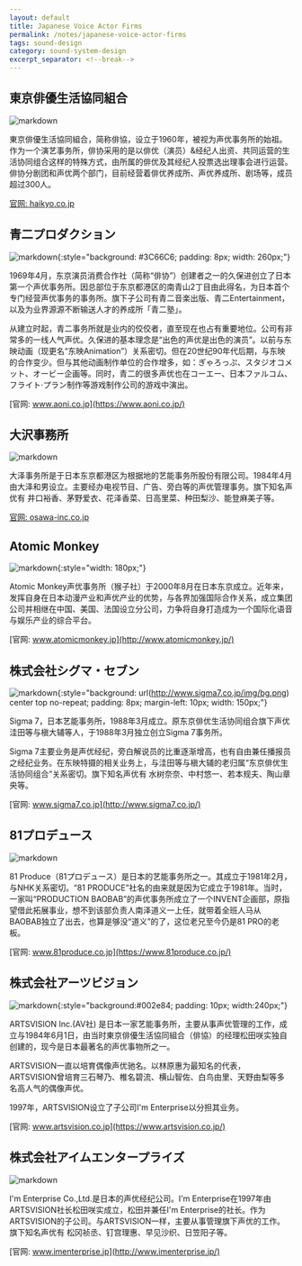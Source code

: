 ```yaml
---
layout: default
title: Japanese Voice Actor Firms
permalink: /notes/japanese-voice-actor-firms
tags: sound-design 
category: sound-system-design
excerpt_separator: <!--break-->
---
```


<!--break-->  

## 東京俳優生活協同組合

![markdown](https://haikyo.co.jp/common/img/logo_header01.gif "俳協")

東京俳優生活協同組合，简称俳協，设立于1960年，被视为声优事务所的始祖。作为一个演艺事务所，俳协采用的是以俳优（演员）&经纪人出资、共同运营的生活协同组合这样的特殊方式，由所属的俳优及其经纪人投票选出理事会进行运营。俳协分剧团和声优两个部门，目前经营着俳优养成所、声优养成所、剧场等，成员超过300人。

[官网: haikyo.co.jp](https://haikyo.co.jp/)
   
## 青二プロダクション

![markdown](https://www.aoni.co.jp/img/common/logo.png "青二"){:style="background: #3C66C6; padding: 8px; width: 260px;"}

1969年4月，东京演员消费合作社（简称“俳协”）创建者之一的久保进创立了日本第一个声优事务所。因总部位于东京都港区的南青山2丁目由此得名，为日本首个专门经营声优事务的事务所。旗下子公司有青二音楽出版、青二Entertainment，以及为业界源源不断输送人才的养成所「青二塾」。

从建立时起，青二事务所就是业内的佼佼者，直至现在也占有重要地位。公司有非常多的一线人气声优。久保进的基本理念是“出色的声优是出色的演员”。以前与东映动画（现更名“东映Animation”）关系密切。但在20世纪90年代后期，与东映的合作变少。但与其他动画制作单位的合作增多，如：ぎゃろっぷ、スタジオコメット、オービー企画等。同时，青二的很多声优也在コーエー、日本ファルコム、フライト·プラン制作等游戏制作公司的游戏中演出。

[官网: www.aoni.co.jp](https://www.aoni.co.jp/)
   
   
## 大沢事務所

![markdown](https://osawa-inc.co.jp/wordpress/wp-content/themes/osawa/images/common/osawa31878.png "大沢")

大泽事务所是于日本东京都港区为根据地的艺能事务所股份有限公司。1984年4月由大泽和男设立。主要经办电视节目、广告、旁白等的声优管理事务。旗下知名声优有 井口裕香、茅野爱衣、花泽香菜、日高里菜、种田梨沙、能登麻美子等。

[官网: osawa-inc.co.jp](https://osawa-inc.co.jp/)
   
   
## Atomic Monkey

![markdown](http://atomicmonkey.cn/home/images/bg2.jpg "猴子社"){:style="width: 180px;"}

Atomic Monkey声优事务所（猴子社）于2000年8月在日本东京成立。近年来，发挥自身在日本动漫产业和声优产业的优势，与各界加强国际合作关系，成立集团公司并相继在中国、美国、法国设立分公司，力争将自身打造成为一个国际化语音与娱乐产业的综合平台。

[官网: www.atomicmonkey.jp](http://www.atomicmonkey.jp/)
   
   
## 株式会社シグマ・セブン

![markdown](http://www.sigma7.co.jp/img/logo.png){:style="background: url(http://www.sigma7.co.jp/img/bg.png) center top no-repeat; padding: 8px; margin-left: 10px; width: 150px;"}

Sigma 7，日本艺能事务所，1988年3月成立。原东京俳优生活协同组合旗下声优洼田等与槇大辅等人，于1988年3月独立创立Sigma 7事务所。

Sigma 7主要业务是声优经纪，旁白解说员的比重逐渐增高，也有自由兼任播报员之经纪业务。在东映特摄的相关业务上，与洼田等与槇大辅的老归属“东京俳优生活协同组合”关系密切。旗下知名声优有 水树奈奈、中村悠一、若本规夫、陶山章央等。

[官网: www.sigma7.co.jp](http://www.sigma7.co.jp/)
   
   
## 81プロデュース

![markdown](https://www.81produce.co.jp/dcms_media/image/common/logo.png)

81 Produce（81プロデュース）是日本的艺能事务所之一。其成立于1981年2月，与NHK关系密切。“81 PRODUCE”社名的由来就是因为它成立于1981年。当时，一家叫“PRODUCTION BAOBAB”的声优事务所成立了一个INVENT企画部，原指望借此拓展事业，想不到该部负责人南泽道义一上任，就带着全班人马从BAOBAB独立了出去，也算是够没“道义”的了，这位老兄至今仍是81 PRO的老板。

[官网: www.81produce.co.jp](https://www.81produce.co.jp/)


## 株式会社アーツビジョン

![markdown](https://www.artsvision.co.jp/wp-content/themes/artsvision999/images/logo.png){:style="background:#002e84; padding: 10px; width:240px;"}

ARTSVISION Inc.(AV社) 是日本一家艺能事务所，主要从事声优管理的工作，成立与1984年6月1日，由当时東京俳優生活協同組合（俳協）的经理松田咲实独自创建的，现今是日本最著名的声优事物所之一。

ARTSVISION一直以培育偶像声优驰名。以林原惠为最知名的代表，ARTSVISION曾培育三石琴乃、椎名碧流、横山智佐、白鸟由里、天野由梨等多名高人气的偶像声优。

1997年，ARTSVISION设立了子公司I'm Enterprise以分担其业务。

[官网: www.artsvision.co.jp](https://www.artsvision.co.jp/)   
   

## 株式会社アイムエンタープライズ

![markdown](http://www.imenterprise.jp/img/logo_color_1.png)

I'm Enterprise Co.,Ltd.是日本的声优经纪公司。I'm Enterprise在1997年由ARTSVISION社长松田咲实成立，松田并兼任I'm Enterprise的社长。作为ARTSVISION的子公司。与ARTSVISION一样，主要从事管理旗下声优的工作。旗下知名声优有 松冈祯丞、钉宫理惠、早见沙织、日笠阳子等。

[官网: www.imenterprise.jp](http://www.imenterprise.jp/)

